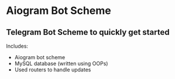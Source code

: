 # Aiogram Bot Scheme

## Telegram Bot Scheme to quickly get started
Includes:
- Aiogram bot scheme
- MySQL database (written using OOPs)
- Used routers to handle updates
